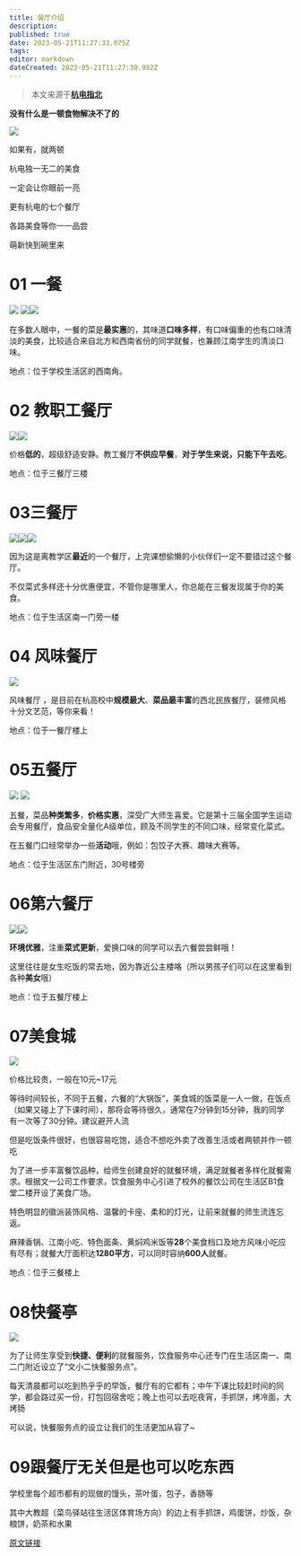 ```yaml
---
title: 餐厅介绍
description: 
published: true
date: 2023-05-21T11:27:33.075Z
tags: 
editor: markdown
dateCreated: 2023-05-21T11:27:30.992Z
---
```


> 本文来源于[**杭电指北**](https://www.yuque.com/hduer/guide)

**没有什么是一顿食物解决不了的**

![](https://cdn.nlark.com/yuque/0/2021/webp/2596791/1625121363394-c4b93ff4-fc23-4082-b807-b316af998499.webp#height=326&id=hN8ZY&originHeight=326&originWidth=492&originalType=binary&ratio=1&size=0&status=done&style=none&width=492)

如果有，就两顿

杭电独一无二的美食

一定会让你眼前一亮

更有杭电的七个餐厅

各路美食等你一一品尝

萌新快到碗里来

# 01 一餐

![](https://cdn.nlark.com/yuque/0/2021/webp/2596791/1625121363141-a8dfe1bd-4768-4ec8-84c2-73eb965c4b91.webp#height=634&id=KobGm&originHeight=720&originWidth=1080&originalType=binary&ratio=1&size=0&status=done&style=none&width=951)
![](https://cdn.nlark.com/yuque/0/2021/webp/2596791/1625121363403-9f2deb72-c667-4fa7-8cb0-9994206f4d0d.webp#height=317&id=o0iXO&originHeight=399&originWidth=600&originalType=binary&ratio=1&size=0&status=done&style=none&width=476)![](https://cdn.nlark.com/yuque/0/2021/webp/2596791/1625121363329-db21f5ee-7729-4623-8eba-6d7995198fad.webp#height=317&id=Dj7St&originHeight=399&originWidth=600&originalType=binary&ratio=1&size=0&status=done&style=none&width=476)

在多数人眼中，一餐的菜是**最实惠**的，其味道**口味多样**，有口味偏重的也有口味清淡的美食，比较适合来自北方和西南省份的同学就餐，也兼顾江南学生的清淡口味。

地点：位于学校生活区的西南角。

# 02 教职工餐厅

![](https://cdn.nlark.com/yuque/0/2021/gif/2596791/1625121363393-0cf45755-ba78-4623-bc2d-6e2c53c740d7.gif#height=327&id=dStLF&originHeight=428&originWidth=600&originalType=binary&ratio=1&size=0&status=done&style=none&width=458)![](https://cdn.nlark.com/yuque/0/2021/gif/2596791/1625121363393-37aa9b48-aeb5-45a5-ad72-212d04e1a4a4.gif#height=326&id=IroO7&originHeight=426&originWidth=640&originalType=binary&ratio=1&size=0&status=done&style=none&width=490)

价格**低的**，超级舒适安静。教工餐厅**不供应早餐**，**对于学生来说，只能下午去吃**。

地点：位于三餐厅三楼

# 03三餐厅

![](https://cdn.nlark.com/yuque/0/2021/webp/2596791/1625121363259-6c7580e1-3563-4538-b386-366d0bb23d61.webp#height=252&id=SgMC2&originHeight=1006&originWidth=1080&originalType=binary&ratio=1&size=0&status=done&style=none&width=270)![](https://cdn.nlark.com/yuque/0/2021/webp/2596791/1625121363415-9f9d515c-a2a1-4ee5-bb21-fc3b4d9b74f5.webp#height=260&id=zv8rB&originHeight=1040&originWidth=1080&originalType=binary&ratio=1&size=0&status=done&style=none&width=270)![](https://cdn.nlark.com/yuque/0/2021/webp/2596791/1625121363358-b36dde68-75fb-4c6f-a3f4-dcd0b93f62ed.webp#height=264&id=niqYv&originHeight=1054&originWidth=1080&originalType=binary&ratio=1&size=0&status=done&style=none&width=270)

因为这是离教学区**最近**的一个餐厅，上完课想偷懒的小伙伴们一定不要错过这个餐厅。

不仅菜式多样还十分优惠便宜，不管你是哪里人，你总能在三餐发现属于你的美食。

地点：位于生活区南一门旁一楼

# 04 风味餐厅

![](https://cdn.nlark.com/yuque/0/2021/webp/2596791/1625121363175-8598c14e-86ed-4e0f-a027-610461b91274.webp#height=608&id=Ik1qt&originHeight=810&originWidth=1080&originalType=binary&ratio=1&size=0&status=done&style=none&width=810)

风味餐厅 ，是目前在杭高校中**规模最大**、**菜品最丰富**的西北民族餐厅，装修风格十分文艺范，等你来看！

地点：位于一餐厅楼上

# 05五餐厅

![](https://cdn.nlark.com/yuque/0/2021/gif/2596791/1625121363395-6cf16482-2792-4387-96cd-4b162fc8ea09.gif#height=320&id=pNPzB&originHeight=426&originWidth=640&originalType=binary&ratio=1&size=0&status=done&style=none&width=480)
![](https://cdn.nlark.com/yuque/0/2021/webp/2596791/1625121363403-48fab5e9-e632-40e9-ab8a-713d7b3ed145.webp#height=326&id=hNPsw&originHeight=326&originWidth=492&originalType=binary&ratio=1&size=0&status=done&style=none&width=492)

五餐，菜品**种类繁多**，**价格实惠**，深受广大师生喜爱。它是第十三届全国学生运动会专用餐厅，食品安全量化A级单位，顾及不同学生的不同口味，经常变化菜式。

在五餐门口经常举办一些**活动**哦，例如：包饺子大赛、趣味大赛等。

地点：位于生活区东门附近，30号楼旁

# 06第六餐厅

![](https://cdn.nlark.com/yuque/0/2021/webp/2596791/1625121363165-464997d5-a9d8-43e8-81f2-398e117b2f5b.webp#height=237&id=mN0fn&originHeight=516&originWidth=1080&originalType=binary&ratio=1&size=0&status=done&style=none&width=497)![](https://cdn.nlark.com/yuque/0/2021/webp/2596791/1625121363189-a48a9a1a-cc28-4d51-9ef4-b63d31b09baa.webp#height=235&id=m4PQV&originHeight=405&originWidth=640&originalType=binary&ratio=1&size=0&status=done&style=none&width=371)

**环境优雅**，注重**菜式更新**，爱换口味的同学可以去六餐尝尝鲜哦！

这里往往是女生吃饭的常去地，因为靠近公主楼咯（所以男孩子们可以在这里看到各种**美女**哦）

地点：位于五餐厅楼上

# 07美食城

![](https://cdn.nlark.com/yuque/0/2021/gif/2596791/1625121363164-a0d48542-f207-4ca4-9e77-a6d4d991a4d3.gif#height=400&id=rJV4t&originHeight=400&originWidth=600&originalType=binary&ratio=1&size=0&status=done&style=none&width=600)

价格比较贵，一般在10元~17元

等待时间较长，不同于五餐，六餐的“大锅饭”，美食城的饭菜是一人一做，在饭点（如果又碰上了下课时间），那将会等待很久，通常在7分钟到15分钟，我的同学有一次等了30分钟。建议避开人流

但是吃饭条件很好，也很容易吃饱，适合不想吃外卖了改善生活或者两顿并作一顿吃

为了进一步丰富餐饮品种，给师生创建良好的就餐环境，满足就餐者多样化就餐需求。根据文一公司工作要求，饮食服务中心引进了校外的餐饮公司在生活区B1食堂二楼开设了美食广场。

特色明显的徽派装饰风格、温馨的卡座、柔和的灯光，让前来就餐的师生流连忘返。

麻辣香锅、江南小吃、特色面条、黄焖鸡米饭等**28**个美食档口及地方风味小吃应有尽有；就餐大厅面积达**1280平方**，可以同时容纳**600人**就餐。

地点：位于三餐楼上

# 08快餐亭

![](https://cdn.nlark.com/yuque/0/2021/webp/2596791/1625121363352-74c2d990-a590-4901-a033-4e04ac68bfeb.webp#height=559&id=dbiUQ&originHeight=745&originWidth=1080&originalType=binary&ratio=1&size=0&status=done&style=none&width=810)

为了让师生享受到**快捷、便利**的就餐服务，饮食服务中心还专门在生活区南一、南二门附近设立了“文小二快餐服务点”。

每天清晨都可以吃到热乎乎的早饭，餐厅有的它都有；中午下课比较赶时间的同学，都会路过买一份，打包回宿舍吃；晚上也可以去吃夜宵，手抓饼，烤冷面，大烤肠

可以说，快餐服务点的设立让我们的生活更加从容了~

# 09跟餐厅无关但是也可以吃东西

学校里每个超市都有的现做的馒头，茶叶蛋，包子，香肠等

其中大教超（菜鸟驿站往生活区体育场方向）的边上有手抓饼，鸡蛋饼，炒饭，杂粮饼，奶茶和水果

[原文链接](https://mp.weixin.qq.com/s?__biz=MzA3MDUzMDI5NQ==&mid=2650154558&idx=4&sn=5951374ac7bfcf289152217604f003d2&chksm=8739e3a6b04e6ab017de27f9061f42a832f0a962db906cbcfaaf96a3370d3509cee2757e4ddb&scene=21#wechat_redirect)
